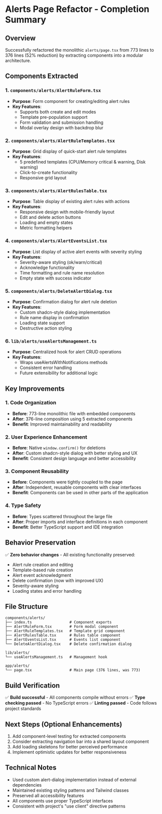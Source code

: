 # Alerts Page Refactor - Completion Summary

## Overview
Successfully refactored the monolithic `alerts/page.tsx` from 773 lines to 376 lines (52% reduction) by extracting components into a modular architecture.

## Components Extracted

### 1. `components/alerts/AlertRuleForm.tsx`
- **Purpose**: Form component for creating/editing alert rules
- **Key Features**: 
  - Supports both create and edit modes
  - Template pre-population support
  - Form validation and submission handling
  - Modal overlay design with backdrop blur

### 2. `components/alerts/AlertRuleTemplates.tsx`
- **Purpose**: Grid display of quick-start alert rule templates
- **Key Features**:
  - 5 predefined templates (CPU/Memory critical & warning, Disk warning)
  - Click-to-create functionality
  - Responsive grid layout

### 3. `components/alerts/AlertRulesTable.tsx`
- **Purpose**: Table display of existing alert rules with actions
- **Key Features**:
  - Responsive design with mobile-friendly layout
  - Edit and delete action buttons
  - Loading and empty states
  - Metric formatting helpers

### 4. `components/alerts/AlertEventsList.tsx`
- **Purpose**: List display of active alert events with severity styling
- **Key Features**:
  - Severity-aware styling (ok/warn/critical)
  - Acknowledge functionality
  - Time formatting and rule name resolution
  - Empty state with success indicator

### 5. `components/alerts/DeleteAlertDialog.tsx`
- **Purpose**: Confirmation dialog for alert rule deletion
- **Key Features**:
  - Custom shadcn-style dialog implementation
  - Rule name display in confirmation
  - Loading state support
  - Destructive action styling

### 6. `lib/alerts/useAlertsManagement.ts`
- **Purpose**: Centralized hook for alert CRUD operations
- **Key Features**:
  - Wraps useAlertsWithNotifications methods
  - Consistent error handling
  - Future extensibility for additional logic

## Key Improvements

### 1. Code Organization
- **Before**: 773-line monolithic file with embedded components
- **After**: 376-line composition using 5 extracted components
- **Benefit**: Improved maintainability and readability

### 2. User Experience Enhancement
- **Before**: Native `window.confirm()` for deletions
- **After**: Custom shadcn-style dialog with better styling and UX
- **Benefit**: Consistent design language and better accessibility

### 3. Component Reusability
- **Before**: Components were tightly coupled to the page
- **After**: Independent, reusable components with clear interfaces
- **Benefit**: Components can be used in other parts of the application

### 4. Type Safety
- **Before**: Types scattered throughout the large file
- **After**: Proper imports and interface definitions in each component
- **Benefit**: Better TypeScript support and IDE integration

## Behavior Preservation
✅ **Zero behavior changes** - All existing functionality preserved:
- Alert rule creation and editing
- Template-based rule creation
- Alert event acknowledgment
- Delete confirmation (now with improved UX)
- Severity-aware styling
- Loading states and error handling

## File Structure
```
components/alerts/
├── index.ts                 # Component exports
├── AlertRuleForm.tsx        # Form modal component
├── AlertRuleTemplates.tsx   # Template grid component
├── AlertRulesTable.tsx      # Rules table component
├── AlertEventsList.tsx      # Events list component
└── DeleteAlertDialog.tsx    # Delete confirmation dialog

lib/alerts/
└── useAlertsManagement.ts   # Management hook

app/alerts/
└── page.tsx                 # Main page (376 lines, was 773)
```

## Build Verification
✅ **Build successful** - All components compile without errors
✅ **Type checking passed** - No TypeScript errors
✅ **Linting passed** - Code follows project standards

## Next Steps (Optional Enhancements)
1. Add component-level testing for extracted components
2. Consider extracting navigation bar into a shared layout component
3. Add loading skeletons for better perceived performance
4. Implement optimistic updates for better responsiveness

## Technical Notes
- Used custom alert-dialog implementation instead of external dependencies
- Maintained existing styling patterns and Tailwind classes
- Preserved all accessibility features
- All components use proper TypeScript interfaces
- Consistent with project's "use client" directive patterns